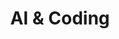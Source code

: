---
layout: list
title: AI & Coding
slug: ai-coding
description: >
  This category documents the study of programming, data structures, algorithms, and machine learning.   
  It aims to build a strong foundation in Python, deep learning, and computational thinking, supporting systematic AI development skills.  
sitemap: true
comments: false
---